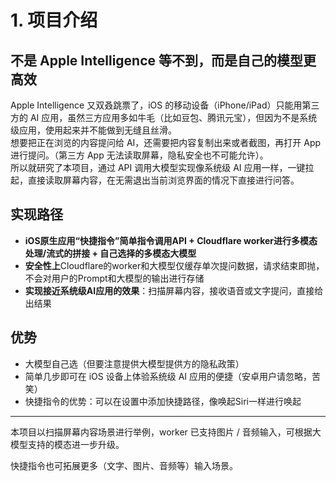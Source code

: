 # 1. 项目介绍
## 不是 Apple Intelligence 等不到，而是自己的模型更高效

Apple Intelligence 又双叒跳票了，iOS 的移动设备（iPhone/iPad）只能用第三方的 AI 应用，虽然三方应用多如牛毛（比如豆包、腾讯元宝），但因为不是系统级应用，使用起来并不能做到无缝且丝滑。  
想要把正在浏览的内容提问给 AI，还需要把内容复制出来或者截图，再打开 App 进行提问。（第三方 App 无法读取屏幕，隐私安全也不可能允许）。  
所以就研究了本项目，通过 API 调用大模型实现像系统级 AI 应用一样，一键拉起，直接读取屏幕内容，在无需退出当前浏览界面的情况下直接进行问答。

## 实现路径

- **iOS原生应用“快捷指令”简单指令调用API + Cloudflare worker进行多模态处理/流式的拼接 + 自己选择的多模态大模型**
- **安全性上**Cloudflare的worker和大模型仅缓存单次提问数据，请求结束即抛，不会对用户的Prompt和大模型的输出进行存储
- **实现接近系统级AI应用的效果**：扫描屏幕内容，接收语音或文字提问，直接给出结果

## 优势

- 大模型自己选（但要注意提供大模型提供方的隐私政策）  
- 简单几步即可在 iOS 设备上体验系统级 AI 应用的便捷（安卓用户请忽略，苦笑）
- 快捷指令的优势：可以在设置中添加快捷路径，像唤起Siri一样进行唤起

---

本项目以扫描屏幕内容场景进行举例，worker 已支持图片 / 音频输入，可根据大模型支持的模态进一步升级。

快捷指令也可拓展更多（文字、图片、音频等）输入场景。
